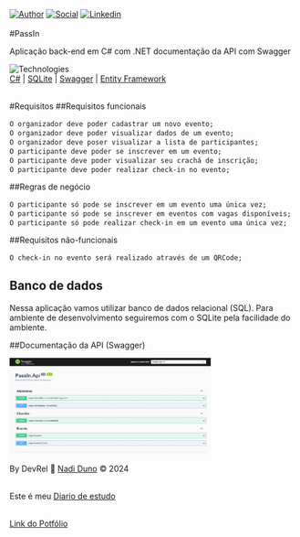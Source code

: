 [![Author](https://img.shields.io/badge/Dev-Nadi%20Duno-blueviolet%20)](https://portfolio-nadi.vercel.app/)
[![Social](https://img.shields.io/twitter/follow/nadiduno?label=%40nadiduno&style=social)](https://twitter.com/nadiduno)
[![Linkedin](https://img.shields.io/badge/in-Nadi%20Duno-blue)](https://www.linkedin.com/in/nadiduno/)
<br />
<br />
#PassIn

Aplicação back-end em C# com .NET documentação da API com Swagger

![Technologies](https://img.shields.io/badge/%3C%2F%3E-technologies-lightgrey)<br/>
[C#](https://learn.microsoft.com/pt-br/dotnet/csharp/language-reference/language-specification/documentation-comments) | [SQLite](https://www.sqlite.org/) | [Swagger](https://swagger.io/) | [Entity Framework](https://learn.microsoft.com/en-us/ef/core/)

<br />
#Requisitos
##Requisitos funcionais

    O organizador deve poder cadastrar um novo evento;
    O organizador deve poder visualizar dados de um evento;
    O organizador deve poser visualizar a lista de participantes;
    O participante deve poder se inscrever em um evento;
    O participante deve poder visualizar seu crachá de inscrição;
    O participante deve poder realizar check-in no evento;

##Regras de negócio

    O participante só pode se inscrever em um evento uma única vez;
    O participante só pode se inscrever em eventos com vagas disponíveis;
    O participante só pode realizar check-in em um evento uma única vez;

##Requisitos não-funcionais

    O check-in no evento será realizado através de um QRCode;

## Banco de dados
Nessa aplicação vamos utilizar banco de dados relacional (SQL). Para ambiente de desenvolvimento seguiremos com o SQLite pela facilidade do ambiente.

##Documentação da API (Swagger)
<br />

<div>
  <img 
    alt="Documentação da API com Swagger"
    src="https://github.com/nadiduno/passincsharp/blob/main/.github/ImgApp.png" 
    width="70%"
  >
  <br />
</div>

By DevRel 💜 [Nadi Duno](https://www.linkedin.com/in/nadiduno/) © 2024
<br />
<br />

Este é meu [Diario de estudo](https://devrelnadiduno.blogspot.com/) 
<br />
<br />

[Link do Potfólio](https://portfolionadiduno.vercel.app/) 
